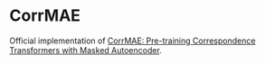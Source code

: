 # CorrMAE

Official implementation of [CorrMAE: Pre-training Correspondence Transformers with Masked Autoencoder](https://arxiv.org/pdf/2406.05773). 

